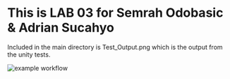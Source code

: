 # This is LAB 03 for Semrah Odobasic & Adrian Sucahyo
Included in the main directory is Test_Output.png which is the output from the unity tests.

![example workflow](https://github.com/uofu-emb/lab03-ECE5785-Adrian-Semrah/actions/workflows/main.yml/badge.svg)